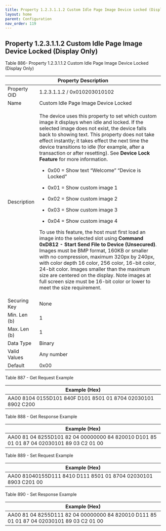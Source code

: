 ```yaml
---
title: Property 1.2.3.1.1.2 Custom Idle Page Image Device Locked (Display Only)
layout: home
parent: Configuration
nav_order: 119
---
```


## Property 1.2.3.1.1.2 Custom Idle Page Image Device Locked (Display Only)

Table 886- Property 1.2.3.1.1.2 Custom Idle Page Image Device Locked
(Display Only)

<table>
<colgroup>
<col style="width: 14%" />
<col style="width: 85%" />
</colgroup>
<thead>
<tr>
<th colspan="2">Property Description</th>
</tr>
</thead>
<tbody>
<tr>
<td>Property OID</td>
<td>1.2.3.1.1.2 / 0x010203010102</td>
</tr>
<tr>
<td>Name</td>
<td>Custom Idle Page Image Device Locked</td>
</tr>
<tr>
<td>Description</td>
<td><p>The device uses this property to set which custom image it
displays when idle and locked. If the selected image does not exist, the
device falls back to showing text. This property does not take effect
instantly; it takes effect the next time the device transitions to idle
(for example, after a transaction or after resetting). See
<strong>Device Lock Feature</strong> for more information.</p>
<ul>
<li><p>0x00 = Show text “Welcome” “Device is Locked”</p></li>
<li><p>0x01 = Show custom image 1</p></li>
<li><p>0x02 = Show custom image 2</p></li>
<li><p>0x03 = Show custom image 3</p></li>
<li><p>0x04 = Show custom image 4</p></li>
</ul>
<p>To use this feature, the host must first load an image into the
selected slot using <strong>Command 0xD812 - Start Send File to Device
(Unsecured)</strong>. Images must be BMP format, 160KB or smaller with
no compression, maximum 320px by 240px, with color depth 16 color, 256
color, 16-bit color, 24-bit color. Images smaller than the maximum size
are centered on the display. Note images at full screen size must be
16-bit color or lower to meet the size requirement.</p></td>
</tr>
<tr>
<td>Securing Key</td>
<td>None</td>
</tr>
<tr>
<td>Min. Len (b)</td>
<td>1</td>
</tr>
<tr>
<td>Max. Len (b)</td>
<td>1</td>
</tr>
<tr>
<td>Data Type</td>
<td>Binary</td>
</tr>
<tr>
<td>Valid Values</td>
<td>Any number</td>
</tr>
<tr>
<td>Default</td>
<td>0x00</td>
</tr>
</tbody>
</table>

Table 887 - Get Request Example

| Example (Hex)                                                |
|--------------------------------------------------------------|
| AA00 8104 0155D101 840F D101 8501 01 8704 02030101 8902 C200 |

Table 888 - Get Response Example

| Example (Hex) |
|----|
| AA00 81 04 8255D101 82 04 00000000 84 820010 D101 85 01 01 87 04 02030101 89 03 C2 01 00 |

Table 889 - Set Request Example

| Example (Hex)                                                  |
|----------------------------------------------------------------|
| AA00 81040155D111 8410 D111 8501 01 8704 02030101 8903 C201 00 |

Table 890 - Set Response Example

| Example (Hex) |
|----|
| AA00 81 04 8255D111 82 04 00000000 84 820010 D111 85 01 01 87 04 02030101 89 03 C2 01 00 |

##